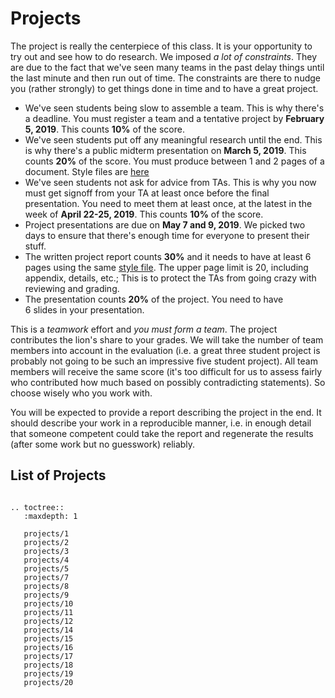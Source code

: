 # Projects

The project is really the centerpiece of this class. It is your opportunity to try out and see how to do research. We imposed *a lot of constraints*. They are due to the fact that we've seen many teams in the past delay things until the last minute and then run out of time. The constraints are there to nudge you (rather strongly) to get things done in time and to have a great project.

* We've seen students being slow to assemble a team. This is why
  there's a deadline. You must register a team and a tentative project
  by **February 5, 2019**. This counts **10%** of the score.
* We've seen students put off any meaningful research until the
  end. This is why there's a public midterm presentation on **March 5,
  2019**. This counts **20%** of the score. You must produce between 1
  and 2 pages of a document. Style files are [here](media/latex.zip)
* We've seen students not ask for advice from TAs. This is why you now
  must get signoff from your TA at least once before the final
  presentation. You need to meet them at least once, at the latest in
  the week of **April 22-25, 2019**. This counts **10%** of the score.
* Project presentations are due on **May 7 and 9, 2019**. We picked
  two days to ensure that there's enough time for everyone to present
  their stuff.
* The written project report counts **30%** and it needs to have at
  least 6 pages using the same [style file](media/latex.zip). The
  upper page limit is 20, including appendix, details, etc.; This is
  to protect the TAs from going crazy with reviewing and grading.
* The presentation counts **20%** of the project. You need to have  
  6 slides in your presentation.

This is a *teamwork* effort and *you must form a team*. The project
contributes the lion's share to your grades. We will take the number
of team members into account in the evaluation (i.e. a great three
student project is probably not going to be such an impressive five
student project). All team members will receive the same score (it's
too difficult for us to assess fairly who contributed how much based
on possibly contradicting statements). So choose wisely who you work
with.

You will be expected to provide a report describing the project in the
end. It should describe your work in a reproducible manner, i.e. in
enough detail that someone competent could take the report and
regenerate the results (after some work but no guesswork) reliably.

## List of Projects


```eval_rst

.. toctree::
   :maxdepth: 1

   projects/1
   projects/2
   projects/3
   projects/4
   projects/5
   projects/7
   projects/8
   projects/9
   projects/10
   projects/11
   projects/12
   projects/14
   projects/15
   projects/16
   projects/17
   projects/18
   projects/19
   projects/20
```
